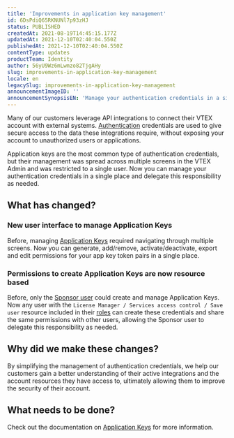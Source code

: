 ```yaml
---
title: 'Improvements in application key management'
id: 6DsPdiQ65RKNUNl7p93zHJ
status: PUBLISHED
createdAt: 2021-08-19T14:45:15.177Z
updatedAt: 2021-12-10T02:40:04.550Z
publishedAt: 2021-12-10T02:40:04.550Z
contentType: updates
productTeam: Identity
author: 56yU9Wz6mLwmzo82TjgAHy
slug: improvements-in-application-key-management
locale: en
legacySlug: improvements-in-application-key-management
announcementImageID: ''
announcementSynopsisEN: 'Manage your authentication credentials in a single place and delegate this responsibility as needed.'
---
```


Many of our customers leverage API integrations to connect their VTEX account with external systems. [Authentication](https://developers.vtex.com/vtex-rest-api/docs/getting-started-authentication) credentials are used to give secure access to the data these integrations require, without exposing your account to unauthorized users or applications. 

Application keys are the most common type of authentication credentials, but their management was spread across multiple screens in the VTEX Admin and was restricted to a single user. Now you can manage your authentication credentials in a single place and delegate this responsibility as needed.

## What has changed?

### New user interface to manage Application Keys

Before, managing [Application Keys](https://help.vtex.com/en/tutorial/application-keys--2iffYzlvvz4BDMr6WGUtet) required navigating through multiple screens. Now you can generate, add/remove, activate/deactivate, export and edit permissions for your app key token pairs in a single place.

### Permissions to create Application Keys are now resource based

Before, only the [Sponsor user](https://help.vtex.com/en/tutorial/what-is-the-master-user--3oPr7YuIkEYqUGmEqIMSEy) could create and manage Application Keys. Now any user with the `License Manager / Services access control / Save user` resource included in their [roles](https://help.vtex.com/en/tutorial/roles--7HKK5Uau2H6wxE1rH5oRbc) can create these credentials and share the same permissions with other users, allowing the Sponsor user to delegate this responsibility as needed.

## Why did we make these changes?

By simplifying the management of authentication credentials, we help our customers gain a better understanding of their active integrations and the account resources they have access to, ultimately allowing them to improve the security of their account.

## What needs to be done?

Check out the documentation on [Application Keys](https://help.vtex.com/en/tutorial/application-keys--2iffYzlvvz4BDMr6WGUtet) for more information.
